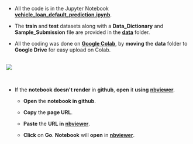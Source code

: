 - All the code is in the Jupyter Notebook [**vehicle_loan_default_prediction.ipynb**](https://github.com/mohitr7/python-ML/blob/master/ltfs-data-science-finhack/vehicle-loan-default-prediction/vehicle_loan_default_prediction.ipynb).


- The **train** and **test** datasets along with a **Data_Dictionary** and **Sample_Submission** file are provided in the [**data**](https://github.com/mohitr7/python-ML/tree/master/ltfs-data-science-finhack/vehicle-loan-default-prediction/data) folder.


- All the coding was done on [**Google Colab**](https://colab.research.google.com), by **moving** the **data** folder to **Google Drive** for easy upload on Colab.
<br><br>

![](https://raw.githubusercontent.com/mohitr7/python-ML/master/images/ltfs_finhack.png)
  
 <br>
 
- If the **notebook doesn't render** in **github**, **open** it **using** [**nbviewer**](https://nbviewer.jupyter.org/).
 
  - **Open** the **notebook in github**.
   
  - **Copy** the **page URL**.
   
  - **Paste** the **URL in** [**nbviewer**](https://nbviewer.jupyter.org/).
   
  - **Click** on **Go**. **Notebook** will **open** in [**nbviewer**](https://nbviewer.jupyter.org/).
